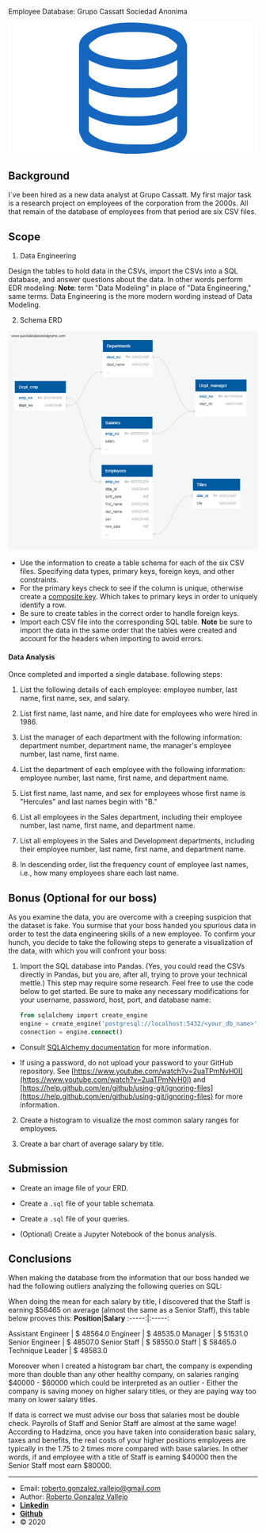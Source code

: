 Employee Database: Grupo Cassatt Sociedad Anonima

![sql.png](sql.png)

## Background

I´ve been hired as a new data analyst at Grupo Cassatt. My first major task is a research project on employees of the corporation from the 2000s. All that remain of the database of employees from that period are six CSV files.

## Scope

1. Data Engineering

Design the tables to hold data in the CSVs, import the CSVs into a SQL database, and answer questions about the data. In other words perform EDR modeling:
**Note**: term "Data Modeling" in place of "Data Engineering," same terms. Data Engineering is the more modern wording instead of Data Modeling.

2. Schema ERD

![EDR.png](EDR.png)

  * Use the information to create a table schema for each of the six CSV files. Specifying data types, primary keys, foreign keys, and other constraints.
  * For the primary keys check to see if the column is unique, otherwise create a [composite key](https://en.wikipedia.org/wiki/Compound_key). Which takes to primary keys in order to uniquely identify a row.
  * Be sure to create tables in the correct order to handle foreign keys.
  * Import each CSV file into the corresponding SQL table. 
 **Note** be sure to import the data in the same order that the tables were created and account for the headers when importing to avoid errors.

#### Data Analysis

Once completed and imported a single database. following steps:

1. List the following details of each employee: employee number, last name, first name, sex, and salary.

2. List first name, last name, and hire date for employees who were hired in 1986.

3. List the manager of each department with the following information: department number, department name, the manager's employee number, last name, first name.

4. List the department of each employee with the following information: employee number, last name, first name, and department name.

5. List first name, last name, and sex for employees whose first name is "Hercules" and last names begin with "B."

6. List all employees in the Sales department, including their employee number, last name, first name, and department name.

7. List all employees in the Sales and Development departments, including their employee number, last name, first name, and department name.

8. In descending order, list the frequency count of employee last names, i.e., how many employees share each last name.

## Bonus (Optional for our boss)

As you examine the data, you are overcome with a creeping suspicion that the dataset is fake. You surmise that your boss handed you spurious data in order to test the data engineering skills of a new employee. To confirm your hunch, you decide to take the following steps to generate a visualization of the data, with which you will confront your boss:

1. Import the SQL database into Pandas. (Yes, you could read the CSVs directly in Pandas, but you are, after all, trying to prove your technical mettle.) This step may require some research. Feel free to use the code below to get started. Be sure to make any necessary modifications for your username, password, host, port, and database name:

   ```sql
   from sqlalchemy import create_engine
   engine = create_engine('postgresql://localhost:5432/<your_db_name>')
   connection = engine.connect()
   ```

* Consult [SQLAlchemy documentation](https://docs.sqlalchemy.org/en/latest/core/engines.html#postgresql) for more information.

* If using a password, do not upload your password to your GitHub repository. See [https://www.youtube.com/watch?v=2uaTPmNvH0I](https://www.youtube.com/watch?v=2uaTPmNvH0I) and [https://help.github.com/en/github/using-git/ignoring-files](https://help.github.com/en/github/using-git/ignoring-files) for more information.

2. Create a histogram to visualize the most common salary ranges for employees.

3. Create a bar chart of average salary by title.

## Submission

* Create an image file of your ERD.

* Create a `.sql` file of your table schemata.

* Create a `.sql` file of your queries.

* (Optional) Create a Jupyter Notebook of the bonus analysis.

## Conclusions

When making the database from the information that our boss handed we had the following outliers analyzing the following queries on SQL:

When doing the mean for each salary by title, I discovered that the Staff is earning $58465 on average (almost the same as a Senior Staff), this table below prooves this:
**Position**|**Salary**
:-----:|:-----:

Assistant Engineer | $ 48564.0
Engineer | $ 48535.0 
Manager | $ 51531.0 
Senior Engineer | $ 48507.0
Senior Staff | $ 58550.0 
Staff | $ 58465.0 
Technique Leader | $ 48583.0

Moreover when I created a histogram bar chart, the company is expending more than double than any other healthy company, on salaries ranging $40000 - $60000 which could be interpreted as an outlier - Either the company is saving money on higher salary titles, or they are paying way too many on lower salary titles.

If data is correct we must advise our boss that salaries most be double check. Payrolls of Staff and Senior Staff are almost at the same wage! According to Hadzima, once you have taken into consideration basic salary, taxes and benefits, the real costs of your higher positions employees are typically in the 1.75 to 2 times more compared with base salaries. In other words, if and employee with a title of Staff is earning $40000 then the Senior Staff most earn $80000.

_______________________________________________
- Email: <roberto.gonzalez.vallejo@gmail.com>
- Author: [Roberto Gonzalez Vallejo](mailto:roberto.gonzalez.vallejo@gmail.com)
- [**Linkedin**](https://www.linkedin.com/in/roberto-gonzalez-vallejo-6ba894144/)
- [**Github**](https://github.com/roberto-g-v)
- © 2020
